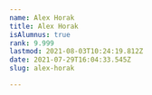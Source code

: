 ```yaml
---
name: Alex Horak
title: Alex Horak
isAlumnus: true
rank: 9.999
lastmod: 2021-08-03T10:24:19.812Z
date: 2021-07-29T16:04:33.545Z
slug: alex-horak

---
```


